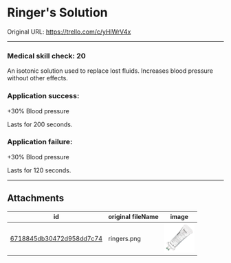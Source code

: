 # Ringer's Solution

Original URL: https://trello.com/c/yHlWrV4x

---

### Medical skill check: 20

An isotonic solution used to replace lost fluids. Increases blood pressure without other effects.

### Application success:

\+30% Blood pressure

Lasts for 200 seconds.

### Application failure:

\+30% Blood pressure

Lasts for 120 seconds.

---

## Attachments

id | original fileName | image
---|---|---
[6718845db30472d958dd7c74](./Ringer's%20Solution%20-%20Attachments/6718845db30472d958dd7c74.png) | ringers.png | ![ringers.png\|200](./Ringer's%20Solution%20-%20Attachments/6718845db30472d958dd7c74.png)